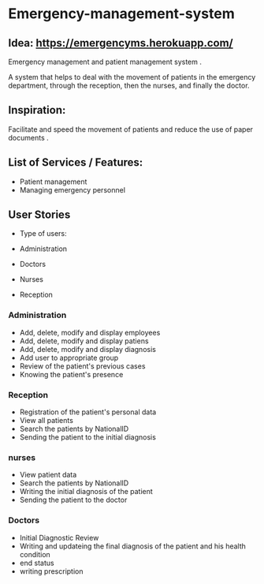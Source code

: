 


# Emergency-management-system
## Idea: https://emergencyms.herokuapp.com/
Emergency management and patient management system .

A system that helps to deal with the movement of patients in the emergency department, through the reception, then the nurses, and finally the doctor.

## Inspiration:
Facilitate and speed the movement of patients and reduce the use of paper documents .

## List of Services / Features:

- Patient management
- Managing emergency personnel



## User Stories
- Type of users: 

- Administration
- Doctors
- Nurses
- Reception

### Administration

- Add, delete, modify and display employees
-  Add, delete, modify and display patiens
-   Add, delete, modify and display diagnosis
-  Add user to appropriate group
- Review of the patient's previous cases
- Knowing the patient's presence


### Reception

- Registration of the patient's personal data
- View all patients
- Search the patients by NationalID
- Sending the patient to the initial diagnosis


### nurses

- View patient data
- Search the patients by NationalID
- Writing the initial diagnosis of the patient
- Sending the patient to the doctor




### Doctors

- Initial Diagnostic Review
- Writing and updateing the final diagnosis of the patient and his health condition
- end status
- writing prescription
